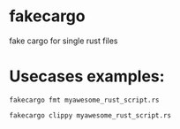 # fakecargo
fake cargo for single rust files

# Usecases examples:

`fakecargo fmt myawesome_rust_script.rs`

`fakecargo clippy myawesome_rust_script.rs`
